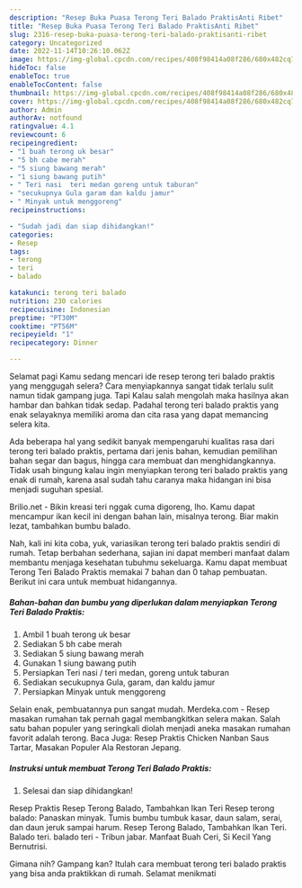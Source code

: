 ```yaml
---
description: "Resep Buka Puasa Terong Teri Balado PraktisAnti Ribet"
title: "Resep Buka Puasa Terong Teri Balado PraktisAnti Ribet"
slug: 2316-resep-buka-puasa-terong-teri-balado-praktisanti-ribet
category: Uncategorized
date: 2022-11-14T10:26:10.062Z
image: https://img-global.cpcdn.com/recipes/408f98414a08f286/680x482cq70/terong-teri-balado-praktis-foto-resep-utama.jpg
hideToc: false
enableToc: true
enableTocContent: false
thumbnail: https://img-global.cpcdn.com/recipes/408f98414a08f286/680x482cq70/terong-teri-balado-praktis-foto-resep-utama.jpg
cover: https://img-global.cpcdn.com/recipes/408f98414a08f286/680x482cq70/terong-teri-balado-praktis-foto-resep-utama.jpg
author: Admin
authorAv: notfound
ratingvalue: 4.1
reviewcount: 6
recipeingredient:
- "1 buah terong uk besar"
- "5 bh cabe merah"
- "5 siung bawang merah"
- "1 siung bawang putih"
- " Teri nasi  teri medan goreng untuk taburan"
- "secukupnya Gula garam dan kaldu jamur"
- " Minyak untuk menggoreng"
recipeinstructions:

- "Sudah jadi dan siap dihidangkan!"
categories:
- Resep
tags:
- terong
- teri
- balado

katakunci: terong teri balado 
nutrition: 230 calories
recipecuisine: Indonesian
preptime: "PT30M"
cooktime: "PT56M"
recipeyield: "1"
recipecategory: Dinner

---
```



Selamat pagi Kamu sedang mencari ide resep terong teri balado praktis yang menggugah selera? Cara menyiapkannya sangat tidak terlalu sulit namun tidak gampang juga. Tapi Kalau salah mengolah maka hasilnya akan hambar dan bahkan tidak sedap. Padahal terong teri balado praktis yang enak selayaknya memiliki aroma dan cita rasa yang dapat memancing selera kita.


Ada beberapa hal yang sedikit banyak mempengaruhi kualitas rasa dari terong teri balado praktis, pertama dari jenis bahan, kemudian pemilihan bahan segar dan bagus, hingga cara membuat dan menghidangkannya. Tidak usah bingung kalau ingin menyiapkan terong teri balado praktis yang enak di rumah, karena asal sudah tahu caranya maka hidangan ini bisa menjadi suguhan spesial.

Brilio.net - Bikin kreasi teri nggak cuma digoreng, lho. Kamu dapat mencampur ikan kecil ini dengan bahan lain, misalnya terong. Biar makin lezat, tambahkan bumbu balado.


Nah, kali ini kita coba, yuk, variasikan terong teri balado praktis sendiri di rumah. Tetap berbahan sederhana, sajian ini dapat memberi manfaat dalam membantu menjaga kesehatan tubuhmu sekeluarga. Kamu dapat membuat Terong Teri Balado Praktis memakai 7 bahan dan 0 tahap pembuatan. Berikut ini cara untuk membuat hidangannya.

<!--inarticleads1-->

##### Bahan-bahan dan bumbu yang diperlukan dalam menyiapkan Terong Teri Balado Praktis:

1. Ambil 1 buah terong uk besar
1. Sediakan 5 bh cabe merah
1. Sediakan 5 siung bawang merah
1. Gunakan 1 siung bawang putih
1. Persiapkan  Teri nasi / teri medan, goreng untuk taburan
1. Sediakan secukupnya Gula, garam, dan kaldu jamur
1. Persiapkan  Minyak untuk menggoreng


Selain enak, pembuatannya pun sangat mudah. Merdeka.com - Resep masakan rumahan tak pernah gagal membangkitkan selera makan. Salah satu bahan populer yang seringkali diolah menjadi aneka masakan rumahan favorit adalah terong. Baca Juga: Resep Praktis Chicken Nanban Saus Tartar, Masakan Populer Ala Restoran Jepang. 

<!--inarticleads2-->

##### Instruksi untuk membuat Terong Teri Balado Praktis:


1. Selesai dan siap dihidangkan!

Resep Praktis Resep Terong Balado, Tambahkan Ikan Teri Resep terong balado: Panaskan minyak. Tumis bumbu tumbuk kasar, daun salam, serai, dan daun jeruk sampai harum. Resep Terong Balado, Tambahkan Ikan Teri. Balado teri. balado teri - Tribun jabar. Manfaat Buah Ceri, Si Kecil Yang Bernutrisi. 

Gimana nih? Gampang kan? Itulah cara membuat terong teri balado praktis yang bisa anda praktikkan di rumah. Selamat menikmati
